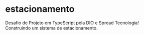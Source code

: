 # estacionamento
 Desafio de Projeto em TypeScript pela DIO e Spread Tecnologia!
Construindo um sistema de estacionamento.
